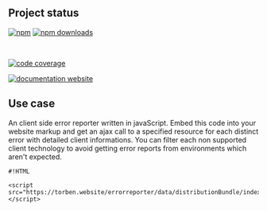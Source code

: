 <!-- !/usr/bin/env markdown
-*- coding: utf-8 -*-
region header
Copyright Torben Sickert (info["~at~"]torben.website) 16.12.2012

License
-------

This library written by Torben Sickert stand under a creative commons naming
3.0 unported license. See https://creativecommons.org/licenses/by/3.0/deed.de
endregion -->

Project status
--------------

[![npm](https://img.shields.io/npm/v/errorreporter?color=%23d55e5d&label=npm%20package%20version&logoColor=%23d55e5d)](https://www.npmjs.com/package/errorreporter)
[![npm downloads](https://img.shields.io/npm/dy/errorreporter.svg)](https://www.npmjs.com/package/errorreporter)

[![<LABEL>](https://github.com/thaibault/errorreporter/actions/workflows/build.yaml/badge.svg)](https://github.com/thaibault/errorreporter/actions/workflows/build.yaml)
[![<LABEL>](https://github.com/thaibault/errorreporter/actions/workflows/test.yaml/badge.svg)](https://github.com/thaibault/errorreporter/actions/workflows/test.yaml)
[![<LABEL>](https://github.com/thaibault/errorreporter/actions/workflows/test:coverage:report.yaml/badge.svg)](https://github.com/thaibault/errorreporter/actions/workflows/test:coverage:report.yaml)
[![<LABEL>](https://github.com/thaibault/errorreporter/actions/workflows/check:types.yaml/badge.svg)](https://github.com/thaibault/errorreporter/actions/workflows/check:types.yaml)
[![<LABEL>](https://github.com/thaibault/errorreporter/actions/workflows/lint.yaml/badge.svg)](https://github.com/thaibault/errorreporter/actions/workflows/lint.yaml)

[![code coverage](https://coveralls.io/repos/github/thaibault/errorreporter/badge.svg)](https://coveralls.io/github/thaibault/errorreporter)

<!-- Too unstable yet
[![dependencies](https://img.shields.io/david/thaibault/errorreporter.svg)](https://david-dm.org/thaibault/errorreporter)
[![development dependencies](https://img.shields.io/david/dev/thaibault/errorreporter.svg)](https://david-dm.org/thaibault/errorreporter?type=dev)
[![peer dependencies](https://img.shields.io/david/peer/thaibault/errorreporter.svg)](https://david-dm.org/thaibault/errorreporter?type=peer)
-->
[![documentation website](https://img.shields.io/website-up-down-green-red/https/torben.website/errorreporter.svg?label=documentation-website)](https://torben.website/errorreporter)

Use case
--------

An client side error reporter written in javaScript. Embed this code into your
website markup and get an ajax call to a specified resource for each distinct
error with detailed client informations. You can filter each non supported
client technology to avoid getting error reports from environments which aren't
expected.

    #!HTML

    <script src="https://torben.website/errorreporter/data/distributionBundle/index.compiled.js"></script>

<!-- region vim modline
vim: set tabstop=4 shiftwidth=4 expandtab:
vim: foldmethod=marker foldmarker=region,endregion:
endregion -->
